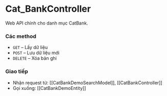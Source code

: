 # Cat_BankController

Web API chính cho danh mục CatBank.

### Các method
- `GET` – Lấy dữ liệu
- `POST` – Lưu dữ liệu mới
- `DELETE` – Xóa bản ghi

### Giao tiếp
- Nhận request từ: [[CatBankDemoSearchModel]], [[CatBankController]]
- Gọi xuống: [[CatBankDemoEntity]]
